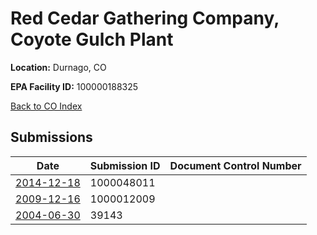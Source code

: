 # Red Cedar Gathering  Company, Coyote Gulch Plant

**Location:** Durnago, CO

**EPA Facility ID:** 100000188325

[Back to CO Index](../../index.md)

## Submissions

| Date | Submission ID | Document Control Number |
|------|--------------|-------------------------|
| [2014-12-18](submissions/1000048011.md) | 1000048011 |  |
| [2009-12-16](submissions/1000012009.md) | 1000012009 |  |
| [2004-06-30](submissions/39143.md) | 39143 |  |
